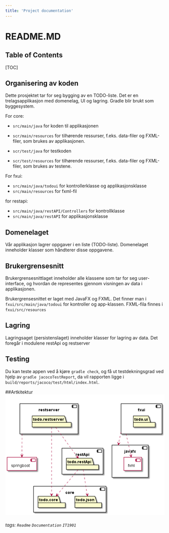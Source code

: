 ```yaml
---
title: 'Project documentation'
---
```


README.MD
===


## Table of Contents

[TOC]

## Organisering av koden
Dette prosjektet tar for seg bygging av en TODO-liste. Det er en trelagsapplikasjon med domenelag, UI og lagring. Gradle blir brukt som byggesystem.

For core:


* `src/main/java` for koden til applikasjonen

* `scr/main/resources` for tilhørende ressurser, f.eks. data-filer og FXML-filer, som brukes av applikasjonen.

* `scr/test/java` for testkoden

* `scr/test/resources` for tilhørende ressurser, f.eks. data-filer og FXML-filer, som brukes av testene.

For fxui:

* `src/main/java/todoui` for kontrollerklasse og applikasjonsklasse
* `src/main/resources` for fxml-fil

for restapi:
* `src/main/java/restAPI/Controllers` for kontrollklasse
* `src/main/java/restAPI` for applikasjonsklasse 

Domenelaget
---
Vår applikasjon lagrer oppgaver i en liste (TODO-liste). Domenelaget inneholder klasser som håndterer disse oppgavene. 

Brukergrensesnitt
---

Brukergrensesnittlaget inneholder alle klassene som tar for seg user-interface, og hvordan de representes gjennom visningen av data i applikasjonen.

Brukergrensesnittet er laget med JavaFX og FXML. Det finner man i `fxui/src/main/java/todoui` for kontroller og app-klassen. FXML-fila finnes i `fxui/src/resources`

Lagring
---

Lagringsaget (persistenslaget) inneholder klasser for lagring av data. Det foregår i modulene restApi og restserver

Testing
---
Du kan teste appen ved å kjøre `gradle check`, og få ut testdekningsgrad ved hjelp av `gradle jacocoTestReport`, da vil rapporten ligge i `build/reports/jacoco/test/html/index.html`.

##Artkitektur
![Arkitektur](diagram.png)

###### tags: `Readme` `Documentation` `IT1901`
